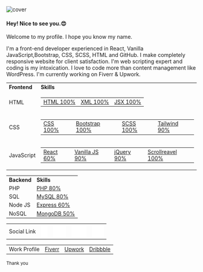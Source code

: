 <img src="img/Santo-Khan-c.png" alt="cover">

<h4>Hey! Nice to see you.😍</h4>

<p>Welcome to my profile. I hope you know my name.</p>
<p>I'm a front-end developer experienced in React, Vanilla JavaScript,Bootstrap, CSS, SCSS, HTML and GitHub. I make completely responsive website for client satisfaction. I'm web scripting expert and
  coding is my intoxication. I love to code more than content management like WordPress. I'm currently working on Fiverr & Upwork.</p>

<table>
  <tr>
    <td><b>Frontend</b></td>
    <td><b>Skills</b></td>
  </tr>
  <tr>
    <td>HTML</td>
    <td>
      <table>
        <tr>
          <td><a href="https://santokhan.github.io">HTML 100%</a></td>
          <td><a href="https://santokhan.github.io">XML 100%</a></td>
          <td><a href="https://santokhan.github.io">JSX 100%</a></td>
        </tr>
      </table>
    </td>
  </tr>
  <tr>
    <td>CSS</td>
    <td>
      <table>
        <tr>
          <td><a href="https://santokhan.github.io">CSS 100%</a></td>
          <td><a href="https://santokhan.github.io">Bootstrap 100%</a></td>
          <td><a href="https://santokhan.github.io">SCSS 100%</a></td>
          <td><a href="https://santokhan.github.io">Tailwind 90%</a></td>
        </tr>
      </table>
    </td>
  </tr>
  <tr>
    <td>JavaScript</td>
    <td>
      <table>
        <tr>
          <td><a href="https://santokhan.github.io">React 60%</a></td>
          <td><a href="https://santokhan.github.io">Vanilla JS 90%</a></td>
          <td><a href="https://santokhan.github.io">jQuery 90%</a></td>
          <td><a href="https://santokhan.github.io">Scrollreavel 100%</a></td>
        </tr>
      </table>
    </td>
  </tr>
</table>

<table>
  <tr>
    <td><b>Backend</b></td>
    <td><b>Skills</b></td>
  </tr>
  <tr>
    <td>PHP</td>
    <td><a href="https://santokhan.github.io">PHP 80%</a></td>
  </tr>
  <tr>
    <td>SQL</td>
    <td><a href="https://santokhan.github.io">MySQL 80%</a></td>
  </tr>
  <tr>
    <td>Node JS</td>
    <td><a href="https://santokhan.github.io">Express 60%</a></td>
  </tr>
  <tr>
    <td>NoSQL</td>
    <td><a href="https://santokhan.github.io">MongoDB 50%</a></td>
  </tr>
</table>

<table>
  <tr>
    <td> Social Link </td>
    <td><a href="https://fiverr.com/santokhan494"><img src="img/facebook.svg" alt="Facebook"></a></td>
    <td><a href="https://instagram.com/santokhan1999"><img src="img/instagram.svg" alt="Instagram"></a></td>
    <td><a href="https://instagram.com/santokhan_"><img src="img/twitter.svg" alt="Twitter"></a></td>
    <td><a href="https://linkedin.com/in/santokhan1999"><img src="img/linkedin.svg" alt="linkedin"></a></td>
  </tr>
</table>

<table>
  <tr>
    <td> Work Profile </td>
    <td><a href="https://fiverr.com/santokhan494">Fiverr</a></td>
    <td><a href="https://www.upwork.com/freelancers/~013de8e004b41e7e82">Upwork</a></td>
    <td><a href="https://dribbble.com/santokhan">Dribbble</a></td>
  </tr>
</table>

<small>Thank you</small>

<!--
**santokhan/santokhan** is a ✨ _special_ ✨ repository because its `README.md` (this file) appears on your GitHub profile.

Here are some ideas to get you started:

- 🔭 I’m currently working on ...
- 🌱 I’m currently learning ...
- 👯 I’m looking to collaborate on ...
- 🤔 I’m looking for help with ...
- 💬 Ask me about ...
- 📫 How to reach me: ...
- 😄 Pronouns: ...
- ⚡ Fun fact: ...
-->
